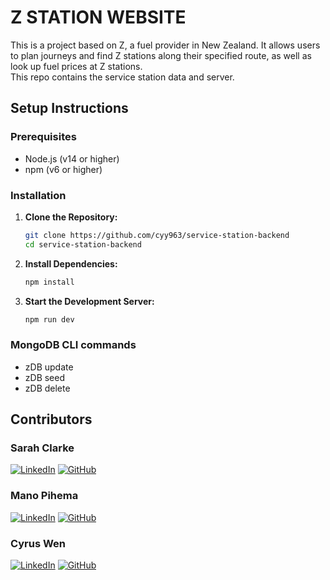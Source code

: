 # Z STATION WEBSITE

This is a project based on Z, a fuel provider in New Zealand. It allows users to plan journeys and find Z stations along their specified route, as well as look up fuel prices at Z stations.
<br/>This repo contains the service station data and server.

## Setup Instructions

### Prerequisites

- Node.js (v14 or higher)
- npm (v6 or higher)

### Installation

1. **Clone the Repository:**
   ```sh
   git clone https://github.com/cyy963/service-station-backend
   cd service-station-backend
   ```

2. **Install Dependencies:**
   ```sh
   npm install
   ```

3. **Start the Development Server:**
   ```sh
   npm run dev
   ```
### MongoDB CLI commands
-   zDB update
-   zDB seed
-   zDB delete

## Contributors

### **Sarah Clarke**

[![LinkedIn](https://img.shields.io/badge/LinkedIn-0A66C2?style=for-the-badge&logo=linkedin&logoColor=white)](https://www.linkedin.com/in/sarah-clarke-40aa8030b/)
[![GitHub](https://img.shields.io/badge/GitHub-181717?style=for-the-badge&logo=github&logoColor=white)](https://github.com/SarahC233)

### **Mano Pihema**

[![LinkedIn](https://img.shields.io/badge/LinkedIn-0A66C2?style=for-the-badge&logo=linkedin&logoColor=white)](https://www.linkedin.com/in/mano-pihema/)
[![GitHub](https://img.shields.io/badge/GitHub-181717?style=for-the-badge&logo=github&logoColor=white)](https://github.com/mano-pihema)

### **Cyrus Wen**

[![LinkedIn](https://img.shields.io/badge/LinkedIn-0A66C2?style=for-the-badge&logo=linkedin&logoColor=white)](https://www.linkedin.com/in/cyrus-wen/)
[![GitHub](https://img.shields.io/badge/GitHub-181717?style=for-the-badge&logo=github&logoColor=white)](https://github.com/cyy963)
